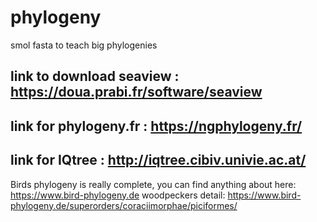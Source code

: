 # phylogeny
smol fasta to teach big phylogenies

## link to download seaview : https://doua.prabi.fr/software/seaview
## link for phylogeny.fr : https://ngphylogeny.fr/
## link for IQtree : http://iqtree.cibiv.univie.ac.at/

Birds phylogeny is really complete, you can find anything about here: 
https://www.bird-phylogeny.de
  woodpeckers detail:
  https://www.bird-phylogeny.de/superorders/coraciimorphae/piciformes/
